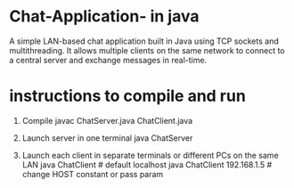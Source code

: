 # Chat-Application- in java
A simple LAN-based chat application built in Java using TCP sockets and multithreading.
It allows multiple clients on the same network to connect to a central server and exchange messages in real-time.
# instructions to compile and run
1. Compile
javac ChatServer.java ChatClient.java

2. Launch server in one terminal
java ChatServer

3. Launch each client in separate terminals or different PCs on the same LAN
java ChatClient            # default localhost
java ChatClient 192.168.1.5    # change HOST constant or pass param
